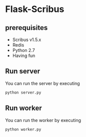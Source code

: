 # Flask-Scribus

## prerequisites

* Scribus v1.5.x
* Redis
* Python 2.7
* Having fun

## Run server

You can run the server by executing

```bash
python server.py
```

## Run worker

You can run the worker by executing

```bash
python worker.py
```
